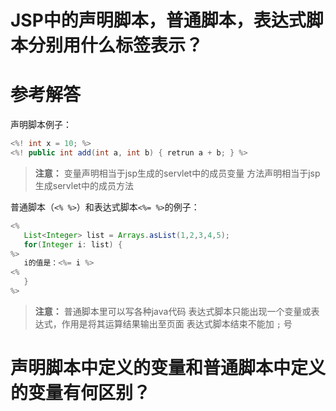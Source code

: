 # JSP中的声明脚本，普通脚本，表达式脚本分别用什么标签表示？

# 参考解答

声明脚本例子：

```java
<%! int x = 10; %>
<%! public int add(int a, int b) { retrun a + b; } %>
```
> **注意：**
变量声明相当于jsp生成的servlet中的成员变量
方法声明相当于jsp生成servlet中的成员方法

普通脚本（`<% %>`）和表达式脚本`<%= %>`的例子：

```java
<%
   List<Integer> list = Arrays.asList(1,2,3,4,5);
   for(Integer i: list) {
%>
   i的值是：<%= i %>
<%   
   }
%>
```
> **注意：**
普通脚本里可以写各种java代码
表达式脚本只能出现一个变量或表达式，作用是将其运算结果输出至页面
表达式脚本结束不能加 `;` 号



# 声明脚本中定义的变量和普通脚本中定义的变量有何区别？